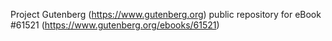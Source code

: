 Project Gutenberg (https://www.gutenberg.org) public repository for eBook #61521 (https://www.gutenberg.org/ebooks/61521)
